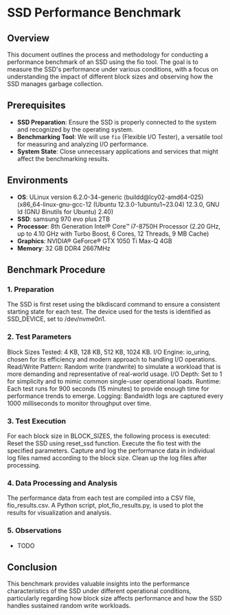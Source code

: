 # SSD Performance Benchmark

## Overview

This document outlines the process and methodology for conducting a performance benchmark of an SSD using the fio tool. The goal is to measure the SSD's performance under various conditions, with a focus on understanding the impact of different block sizes and observing how the SSD manages garbage collection.

## Prerequisites

- **SSD Preparation**: Ensure the SSD is properly connected to the system and recognized by the operating system.
- **Benchmarking Tool**: We will use `fio` (Flexible I/O Tester), a versatile tool for measuring and analyzing I/O performance.
- **System State**: Close unnecessary applications and services that might affect the benchmarking results.

## Environments

- **OS**: ULinux version 6.2.0-34-generic (buildd@lcy02-amd64-025) (x86_64-linux-gnu-gcc-12 (Ubuntu 12.3.0-1ubuntu1~23.04) 12.3.0, GNU ld (GNU Binutils for Ubuntu) 2.40)
- **SSD**: samsung 970 evo plus 2TB
- **Processor**: 8th Generation Intel® Core™ i7-8750H Processor (2.20 GHz, up to 4.10 GHz with Turbo Boost, 6 Cores, 12 Threads, 9 MB Cache)
- **Graphics**: NVIDIA® GeForce® GTX 1050 Ti Max-Q 4GB
- **Memory**: 32 GB DDR4 2667MHz

## Benchmark Procedure

### 1. Preparation

The SSD is first reset using the blkdiscard command to ensure a consistent starting state for each test.
The device used for the tests is identified as SSD_DEVICE, set to /dev/nvme0n1.

### 2. Test Parameters

Block Sizes Tested: 4 KB, 128 KB, 512 KB, 1024 KB.
I/O Engine: io_uring, chosen for its efficiency and modern approach to handling I/O operations.
Read/Write Pattern: Random write (randwrite) to simulate a workload that is more demanding and representative of real-world usage.
I/O Depth: Set to 1 for simplicity and to mimic common single-user operational loads.
Runtime: Each test runs for 900 seconds (15 minutes) to provide enough time for performance trends to emerge.
Logging: Bandwidth logs are captured every 1000 milliseconds to monitor throughput over time.

### 3. Test Execution

For each block size in BLOCK_SIZES, the following process is executed:
Reset the SSD using reset_ssd function.
Execute the fio test with the specified parameters.
Capture and log the performance data in individual log files named according to the block size.
Clean up the log files after processing.

### 4. Data Processing and Analysis

The performance data from each test are compiled into a CSV file, fio_results.csv.
A Python script, plot_fio_results.py, is used to plot the results for visualization and analysis.

### 5. Observations

- TODO

## Conclusion

This benchmark provides valuable insights into the performance characteristics of the SSD under different operational conditions, particularly regarding how block size affects performance and how the SSD handles sustained random write workloads.
